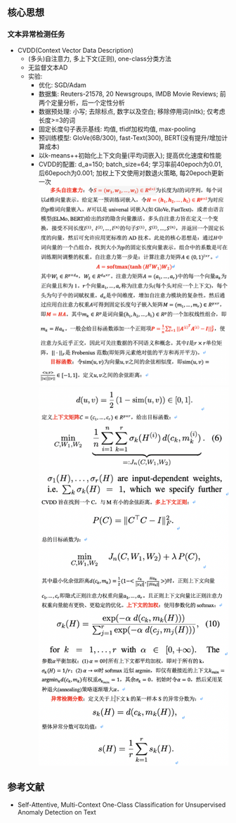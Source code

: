 ## 核心思想
### 文本异常检测任务
- CVDD(Context Vector Data Description)
	- (多头)自注意力, 多上下文(正则), one-class分类方法
	- 无监督文本AD
	- 实验:
		- 优化: SGD/Adam
		- 数据集: Reuters-21578, 20 Newsgroups, IMDB Movie Reviews; 前两个定量分析，后一个定性分析
		- 数据预处理: 小写; 去除标点, 数字以及空白; 移除停用词(nltk); 仅考虑长度>=3的词 
		- 固定长度句子表示基线: 均值, tfidf加权均值, max-pooling
		- 预训练模型: GloVe(6B/300), fast-Text(300), BERT(没有提升/增加计算成本)
		- 以k-means++初始化上下文向量(平均词嵌入); 提高优化速度和性能
		- CVDD的配置: d_a=150; batch_size=64; 学习率前40epoch为0.01, 后60epoch为0.001; 加权上下文使用对数退火策略, 每20epoch更新一次
![CVDD_1](images/CVDD_1.jpg)
![CVDD_2](images/CVDD_2.jpg)
![CVDD_3](images/CVDD_3.jpg)


## 参考文献
- Self-Attentive, Multi-Context One-Class Classification for Unsupervised Anomaly Detection on Text